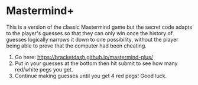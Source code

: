# Mastermind+

This is a version of the classic Mastermind game but the secret code adapts to the player's guesses so that they can only win once the history of guesses logically narrows it down to one possibility, without the player being able to prove that the computer had been cheating.

1. Go here: https://bracketdash.github.io/mastermind-plus/
2. Put in your guesses at the bottom then hit submit to see how many red/white pegs you get.
3. Continue making guesses until you get 4 red pegs! Good luck.
